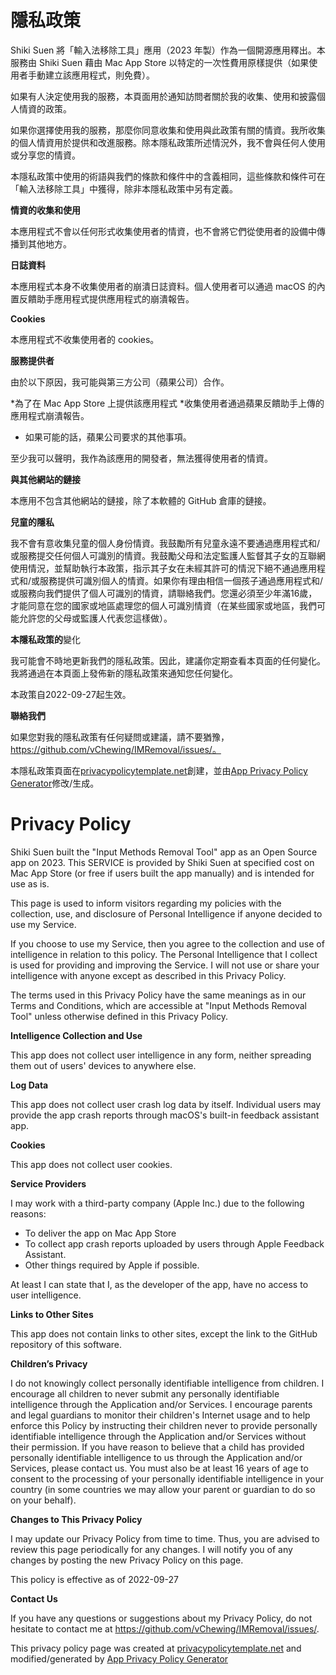 # **隱私政策**

Shiki Suen 將「輸入法移除工具」應用（2023 年製）作為一個開源應用釋出。本服務由 Shiki Suen 藉由 Mac App Store 以特定的一次性費用原樣提供（如果使用者手動建立該應用程式，則免費）。

如果有人決定使用我的服務，本頁面用於通知訪問者關於我的收集、使用和披露個人情資的政策。

如果你選擇使用我的服務，那麼你同意收集和使用與此政策有關的情資。我所收集的個人情資用於提供和改進服務。除本隱私政策所述情況外，我不會與任何人使用或分享您的情資。

本隱私政策中使用的術語與我們的條款和條件中的含義相同，這些條款和條件可在「輸入法移除工具」中獲得，除非本隱私政策中另有定義。

**情資的收集和使用**

本應用程式不會以任何形式收集使用者的情資，也不會將它們從使用者的設備中傳播到其他地方。

**日誌資料**

本應用程式本身不收集使用者的崩潰日誌資料。個人使用者可以通過 macOS 的內置反饋助手應用程式提供應用程式的崩潰報告。

**Cookies**

本應用程式不收集使用者的 cookies。

**服務提供者**

由於以下原因，我可能與第三方公司（蘋果公司）合作。

*為了在 Mac App Store 上提供該應用程式
*收集使用者通過蘋果反饋助手上傳的應用程式崩潰報告。
* 如果可能的話，蘋果公司要求的其他事項。

至少我可以聲明，我作為該應用的開發者，無法獲得使用者的情資。

**與其他網站的鏈接**

本應用不包含其他網站的鏈接，除了本軟體的 GitHub 倉庫的鏈接。

**兒童的隱私**

我不會有意收集兒童的個人身份情資。我鼓勵所有兒童永遠不要通過應用程式和/或服務提交任何個人可識別的情資。我鼓勵父母和法定監護人監督其子女的互聯網使用情況，並幫助執行本政策，指示其子女在未經其許可的情況下絕不通過應用程式和/或服務提供可識別個人的情資。如果你有理由相信一個孩子通過應用程式和/或服務向我們提供了個人可識別的情資，請聯絡我們。您還必須至少年滿16歲，才能同意在您的國家或地區處理您的個人可識別情資（在某些國家或地區，我們可能允許您的父母或監護人代表您這樣做）。

**本隱私政策的**變化

我可能會不時地更新我們的隱私政策。因此，建議你定期查看本頁面的任何變化。我將通過在本頁面上發佈新的隱私政策來通知您任何變化。

本政策自2022-09-27起生效。

**聯絡我們**

如果您對我的隱私政策有任何疑問或建議，請不要猶豫，https://github.com/vChewing/IMRemoval/issues/。

本隱私政策頁面在[privacypolicytemplate.net](https://privacypolicytemplate.net)創建，並由[App Privacy Policy Generator](https://app-privacy-policy-generator.nisrulz.com/)修改/生成。


# **Privacy Policy**

Shiki Suen built the "Input Methods Removal Tool" app as an Open Source app on 2023. This SERVICE is provided by Shiki Suen at specified cost on Mac App Store (or free if users built the app manually) and is intended for use as is.

This page is used to inform visitors regarding my policies with the collection, use, and disclosure of Personal Intelligence if anyone decided to use my Service.

If you choose to use my Service, then you agree to the collection and use of intelligence in relation to this policy. The Personal Intelligence that I collect is used for providing and improving the Service. I will not use or share your intelligence with anyone except as described in this Privacy Policy.

The terms used in this Privacy Policy have the same meanings as in our Terms and Conditions, which are accessible at "Input Methods Removal Tool" unless otherwise defined in this Privacy Policy.

**Intelligence Collection and Use**

This app does not collect user intelligence in any form, neither spreading them out of users' devices to anywhere else.

**Log Data**

This app does not collect user crash log data by itself. Individual users may provide the app crash reports through macOS's built-in feedback assistant app.

**Cookies**

This app does not collect user cookies.

**Service Providers**

I may work with a third-party company (Apple Inc.) due to the following reasons:

*   To deliver the app on Mac App Store
*   To collect app crash reports uploaded by users through Apple Feedback Assistant.
*   Other things required by Apple if possible.

At least I can state that I, as the developer of the app, have no access to user intelligence.

**Links to Other Sites**

This app does not contain links to other sites, except the link to the GitHub repository of this software.

**Children’s Privacy**

I do not knowingly collect personally identifiable intelligence from children. I encourage all children to never submit any personally identifiable intelligence through the Application and/or Services. I encourage parents and legal guardians to monitor their children's Internet usage and to help enforce this Policy by instructing their children never to provide personally identifiable intelligence through the Application and/or Services without their permission. If you have reason to believe that a child has provided personally identifiable intelligence to us through the Application and/or Services, please contact us. You must also be at least 16 years of age to consent to the processing of your personally identifiable intelligence in your country (in some countries we may allow your parent or guardian to do so on your behalf).

**Changes to This Privacy Policy**

I may update our Privacy Policy from time to time. Thus, you are advised to review this page periodically for any changes. I will notify you of any changes by posting the new Privacy Policy on this page.

This policy is effective as of 2022-09-27

**Contact Us**

If you have any questions or suggestions about my Privacy Policy, do not hesitate to contact me at https://github.com/vChewing/IMRemoval/issues/.

This privacy policy page was created at [privacypolicytemplate.net](https://privacypolicytemplate.net) and modified/generated by [App Privacy Policy Generator](https://app-privacy-policy-generator.nisrulz.com/)
